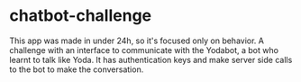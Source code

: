 # chatbot-challenge
This app was made in under 24h, so it's focused only on behavior.
A challenge with an interface to communicate with the Yodabot, a bot who learnt to talk like Yoda.
It has authentication keys and make server side calls to the bot to make the conversation.
